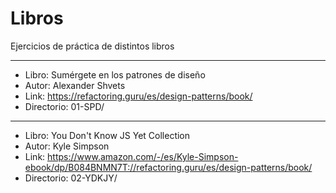 # Libros

Ejercicios de práctica de distintos libros

****

* Libro: Sumérgete en los patrones de diseño
* Autor: Alexander Shvets
* Link: https://refactoring.guru/es/design-patterns/book/
* Directorio: 01-SPD/

---

- Libro: You Don't Know JS Yet Collection
- Autor: Kyle Simpson
- Link: https://www.amazon.com/-/es/Kyle-Simpson-ebook/dp/B084BNMN7T://refactoring.guru/es/design-patterns/book/
- Directorio: 02-YDKJY/
